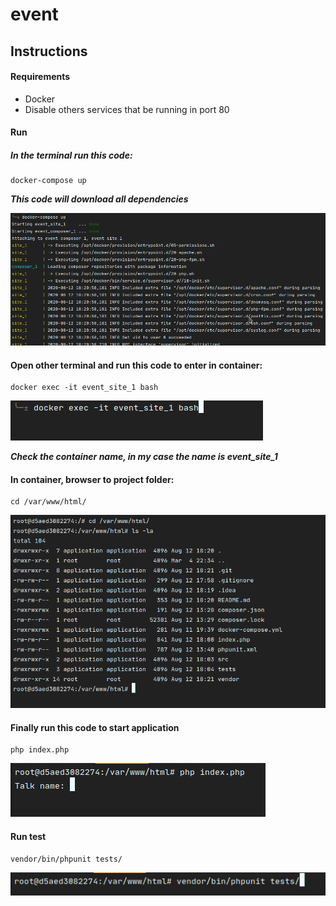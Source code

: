 # event

## Instructions

#### Requirements
* Docker
* Disable others services that be running in port 80

#### Run
##### In the terminal run this code:
```
docker-compose up
```

***This code will download all dependencies***

<img src="img/docker_up.png"/>

#### Open other terminal and run this code to enter in container:
```
docker exec -it event_site_1 bash
``` 

<img src="img/enter_container.png"/>

***Check the container name, in my case the name is event_site_1***

#### In container, browser to project folder: 
```
cd /var/www/html/
```

<img src="img/browser_project.png"/>

#### Finally run this code to start application
```
php index.php
```
<img src="img/run_app.png"/>

#### Run test
```
vendor/bin/phpunit tests/
```

<img src="img/run_test.png"/>